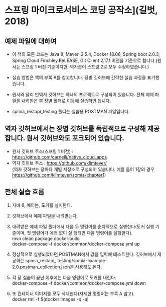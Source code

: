 <h1> 스프링 마이크로서비스 코딩 공작소](길벗, 2018)

## 예제 파일에 대하여 
- 이 책의 모든 코드는 Java 8, Maven 3.5.4, Docker 18.06, Spring boot 2.0.3, Spring Cloud Finchley.ReLEASE, Git Client 2.17.1 버전을 기준으로 합니다.(원서는 스프링 1 버전 기준이지만, 역자분이 스프링 2로 모두 수정하였습니다.)

- 실습 방법은 책의 부록 A를 참고합니다. 장별 깃허브에 간략한 실습 과정을 표기했습니다.

- 원서와 달리 번역서 깃허브는 하나의 프로젝트로 구성되어 있습니다. 전체 예제 파일을 내려받은 후 장별 폴더로 이동해 실습하면 됩니다.

- spmia_restapi_testing 폴더는 실습용 POSTMAN 파일입니다.

## 역자 깃허브에서는 장별 깃허브를 독립적으로 구성해 제공합니다. 원서 깃허브와도 포크되어 있습니다.
- 원서 깃허브 주소(스프링 1 버전) : https://github.com/carnellj/native_cloud_apps <br/>
- 역자 깃허브 주소 : https://github.com/klimtever/   <br/>
(역자 깃허브는 장마다 개별 저장소로 구성되어 있습니다. 예를 들어 1장의 경우 https://github.com/klimtever/spmia-chapter1)

## 전체 실습 흐름

1. 자바 8, 메이븐, 도커를 설치한다. <br/>

2. 깃허브에서 예제 파일을 내려받는다. <br/>

3. 내려받은 예제 파일 폴더에서 다음 두 명령어를 순차적으로 실행한다(도커 실행 기준이며, 첫 명령어가 에러 없이 실
행되면 다음 명령어를 실행한다).  <br/>
mvn clean package docker:build  <br/>
docker-compose -f docker/common/docker-compose.yml up  <br/>

4. 정상적으로 실행되었다면 POSTMAN에서 값을 입력해 테스트한다. 깃허브에서 제공하는 spmia_restapi_
testing/spmia-example-2.0.postman_collection.json을 사용해도 된다. <br/>

5. 각 장 실습이 끝난 이후에는 다음 명령어로 도커를 내린다.  <br/>
docker-compose -f docker/common/docker-compose.yml down  <br/>

6. 또 컨테이너 이미지를 모두 삭제한다(자세한 명령어는 부록 A 참고). <br/>
docker rmi -f $(docker images -q -a)  <br/>